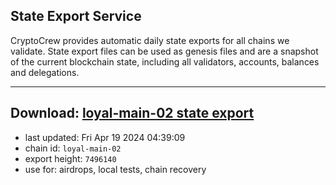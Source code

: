 ## State Export Service
CryptoCrew provides automatic daily state exports for all chains we validate. State export files can be used as genesis files and are a snapshot of the current blockchain state, including all validators, accounts, balances and delegations.

---
**Download: [loyal-main-02 state export](https://dl-eu2.ccvalidators.com/SERVICE/loyal/loyal-main-02_export_7496140.json)**
---

- last updated: Fri Apr 19 2024 04:39:09
- chain id: `loyal-main-02`
- export height: `7496140`
- use for: airdrops, local tests, chain recovery
